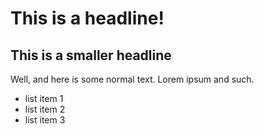 # This is a headline!

## This is a smaller headline

Well, and here is some normal text. Lorem ipsum and such.

* list item 1
* list item 2
* list item 3

